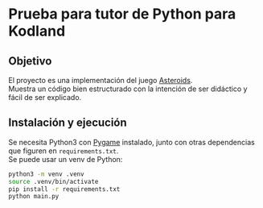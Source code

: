 # Prueba para tutor de Python para Kodland

## Objetivo

El proyecto es una implementación del juego [Asteroids](https://es.wikipedia.org/wiki/Asteroids).  
Muestra un código bien estructurado con la intención de ser didáctico y fácil de ser explicado.

## Instalación y ejecución

Se necesita Python3 con [Pygame](https://www.pygame.org/) instalado, junto con otras dependencias que figuren en `requirements.txt`.  
Se puede usar un venv de Python:
```bash
python3 -m venv .venv
source .venv/bin/activate
pip install -r requirements.txt
python main.py
```
